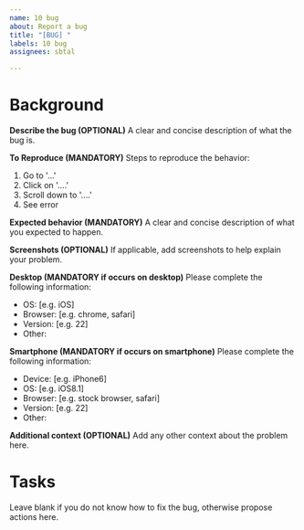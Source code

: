 ```yaml
---
name: 10 bug
about: Report a bug
title: "[BUG] "
labels: 10 bug
assignees: sbtal

---
```


# Background

**Describe the bug (OPTIONAL)**
A clear and concise description of what the bug is.

**To Reproduce (MANDATORY)**
Steps to reproduce the behavior:
1. Go to '...'
2. Click on '....'
3. Scroll down to '....'
4. See error

**Expected behavior (MANDATORY)**
A clear and concise description of what you expected to happen.

**Screenshots (OPTIONAL)**
If applicable, add screenshots to help explain your problem.

**Desktop (MANDATORY if occurs on desktop)**
Please complete the following information:
 - OS: [e.g. iOS]
 - Browser: [e.g. chrome, safari]
 - Version: [e.g. 22]
 - Other: 

**Smartphone (MANDATORY if occurs on smartphone)**
Please complete the following information:
 - Device: [e.g. iPhone6]
 - OS: [e.g. iOS8.1]
 - Browser: [e.g. stock browser, safari]
 - Version: [e.g. 22]
 - Other: 

**Additional context (OPTIONAL)**
Add any other context about the problem here.

# Tasks

Leave blank if you do not know how to fix the bug, otherwise 
propose actions here.
